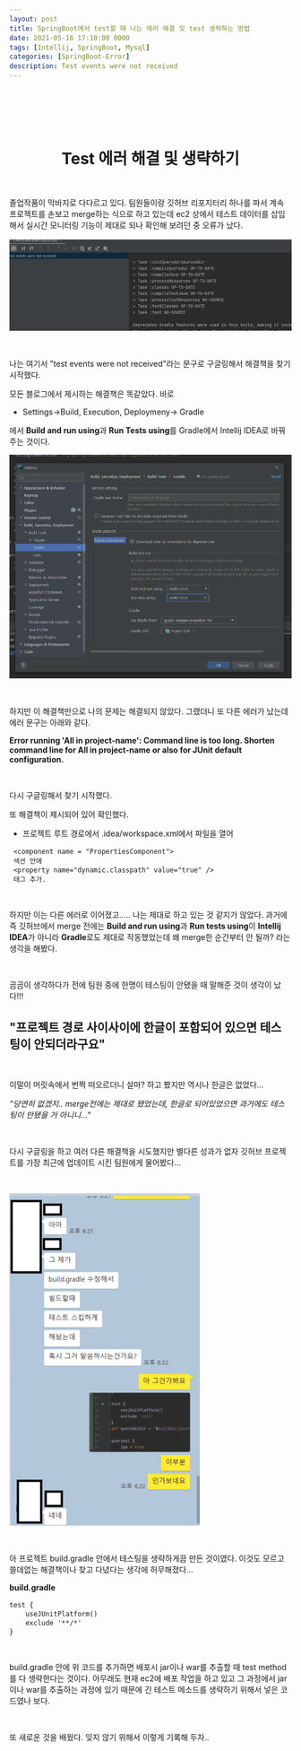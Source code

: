 ```yaml
---
layout: post
title: SpringBoot에서 test할 때 나는 에러 해결 및 test 생략하는 방법
date: 2021-05-16 17:10:00 0000
tags: [Intellij, SpringBoot, Mysql]
categories: [SpringBoot-Error]
description: Test events were not received
---
```


<br>

<br><br>

# <center>Test 에러 해결 및 생략하기</center>

<br>

졸업작품이 막바지로 다다르고 있다. 팀원들이랑 깃허브 리포지터리 하나를 파서 계속 프로젝트를 손보고 merge하는 식으로 하고 있는데 ec2 상에서 테스트 데이터를 삽입해서 실시간 모니터링 기능이 제대로 되나 확인해 보려던 중 오류가 났다.

![](/images/SpringBoot_Error/post4/2021-05-16-10-08-26.png)

<br>

나는 여기서 "test events were not received"라는 문구로 구글링해서 해결책을 찾기 시작했다.

모든 블로그에서 제시하는 해결책은 똑같았다.
바로

- Settings->Build, Execution, Deploymeny-> Gradle

에서 **Build and run using**과 **Run Tests using**를 Gradle에서 Intellij IDEA로 바꿔주는 것이다.

![](/images/SpringBoot_Error/post4/2021-05-16-10-09-52.png)

<br>

하지만 이 해결책만으로 나의 문제는 해결되지 않았다. 그랬더니 또 다른 에러가 났는데 에러 문구는 아래와 같다.

**Error running 'All in project-name': Command line is too long. Shorten command line for All in project-name or also for JUnit default configuration.**

<br>

다시 구글링해서 찾기 시작했다.

또 해결책이 제시되어 있어 확인했다.

- 프로젝트 루트 경로에서 .idea/workspace.xml에서 파일을 열어

```
 <component name = "PropertiesComponent">
 섹션 안에
 <property name="dynamic.classpath" value="true" />
 태그 추가.
```

<br>

하지만 이는 다른 에러로 이어졌고..... 나는 제대로 하고 있는 것 같지가 않았다.
과거에 즉 깃허브에서 merge 전에는 **Build and run using**과 **Run tests using**이 **Intellij IDEA**가 아니라 **Gradle**로도 제대로 작동했었는데 왜 merge한 순간부터 안 될까? 라는 생각을 해봤다.

<br>

곰곰이 생각하다가 전에 팀원 중에 한명이 테스팅이 안됐을 때 말해준 것이 생각이 났다!!!

## **"프로젝트 경로 사이사이에 한글이 포함되어 있으면 테스팅이 안되더라구요"**

<br>

이말이 머릿속에서 번쩍 떠오르더니 설마? 하고 봤지만 역시나 한글은 없었다...

_"당연히 없겠지.. merge전에는 제대로 됐었는데, 한글로 되어있었으면 과거에도 테스팅이 안됐을 거 아니니..."_

<br>

다시 구글링을 하고 여러 다른 해결책을 시도했지만 별다른 성과가 없자 깃허브 프로젝트를 가장 최근에 업데이트 시킨 팀원에게 물어봤다...

<br>

![](/images/SpringBoot_Error/post4/2021-05-16-10-19-36.png)

<br>

아 프로젝트 build.gradle 안에서 테스팅을 생략하게끔 만든 것이였다.
이것도 모르고 쓸데없는 해결책이나 찾고 다녔다는 생각에 허무해졌다...

**build.gradle**

```
test {
    useJUnitPlatform()
    exclude '**/*'
}
```

<br>

build.gradle 안에 위 코드를 추가하면 배포시 jar이나 war를 추출할 때 test method를 다 생략한다는 것이다. 아무래도 현재 ec2에 배포 작업을 하고 있고 그 과정에서 jar이나 war를 추출하는 과정에 있기 때문에 긴 테스트 메소드를 생략하기 위해서 넣은 코드였나 보다.

<br>

또 새로운 것을 배웠다. 잊지 않기 위해서 이렇게 기록해 두자..
